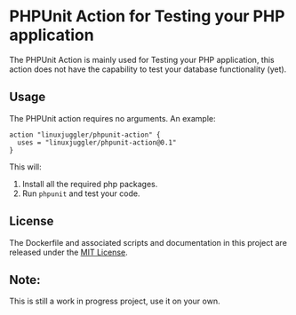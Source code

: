 # PHPUnit Action for Testing your PHP application

The PHPUnit Action is mainly used for Testing your PHP application, this action does not have the capability to test
your database functionality (yet).


## Usage

The PHPUnit action requires no arguments. An example:

```
action "linuxjuggler/phpunit-action" {
  uses = "linuxjuggler/phpunit-action@0.1"
}
```

This will:

1. Install all the required php packages.
2. Run `phpunit` and test your code.

## License

The Dockerfile and associated scripts and documentation in this project are released under the [MIT License](LICENSE).


## Note:

This is still a work in progress project, use it on your own.